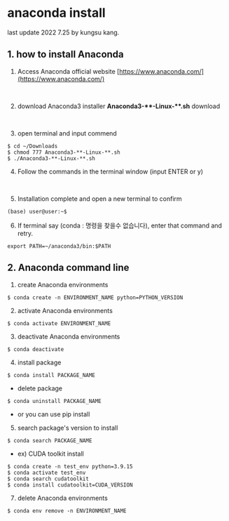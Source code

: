 # anaconda install

last update 2022 7.25 by kungsu kang. <br>

## 1. how to install Anaconda

  1. Access Anaconda official website
  [https://www.anaconda.com/](https://www.anaconda.com/)
  <br/>

  2. download Anaconda3 installer
  **Anaconda3-\*\*-Linux-\*\*.sh** download
  <br/>

  3. open terminal and input commend
  ```
  $ cd ~/Downloads
  $ chmod 777 Anaconda3-**-Linux-**.sh
  $ ./Anaconda3-**-Linux-**.sh
  ```

  4. Follow the commands in the terminal window
  (input ENTER or y)
  <br/>

  5. Installation complete and open a new terminal to confirm
  ```
  (base) user@user:~$
  ```

  6. If terminal say (conda : 명령을 찾을수 없습니다), enter that command and retry.
  ```
  export PATH=~/anaconda3/bin:$PATH
  ```

## 2. Anaconda command line

1. create Anaconda environments
  ```
  $ conda create -n ENVIRONMENT_NAME python=PYTHON_VERSION
  ```

2. activate Anaconda environments
  ```
  $ conda activate ENVIRONMENT_NAME
  ```
3. deactivate Anaconda environments
  ```
  $ conda deactivate
  ```

4. install package
```
$ conda install PACKAGE_NAME
```
  - delete package
  ```
  $ conda uninstall PACKAGE_NAME
  ```
  - or you can use pip install

5. search package's version to install
```
$ conda search PACKAGE_NAME
```
- ex) CUDA toolkit install
```
$ conda create -n test_env python=3.9.15
$ conda activate test_env
$ conda search cudatoolkit
$ conda install cudatoolkit=CUDA_VERSION
```

7. delete Anaconda environments
```
$ conda env remove -n ENVIRONMENT_NAME
```
